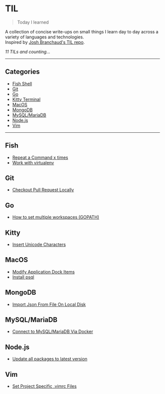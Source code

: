 # TIL

> Today I learned

A collection of concise write-ups on small things I learn day to day across a variety of languages and technologies.  
Inspired by [Josh Branchaud's TIL repo][jb].

_11 TILs and counting..._

---

## Categories

* [Fish Shell](#fish)
* [Git](#git)
* [Go](#go)
* [Kitty Terminal](#kitty)
* [MacOS](#macos)
* [MongoDB](#mongodb)
* [MySQL/MariaDB](#mysqlmariadb)
* [Node.js](#nodejs)
* [Vim](#vim)

---

## Fish

- [Repeat a Command x times](fish/repeat-a-command-x-times.md)
- [Work with virtualenv](fish/work-with-virtualenv.md)

## Git

- [Checkout Pull Request Locally](git/checkout-pull-request-locally.md)

## Go

- [How to set multiple workspaces (GOPATH)](go/how-to-set-multiple-workspaces.md)

## Kitty

- [Insert Unicode Characters](kitty/insert-unicode-characters.md)

## MacOS

- [Modify Application Dock Items](macos/modify-application-dock-items.md)
- [Install psql](macos/install-psql.md)

## MongoDB

- [Import Json From File On Local Disk](mongodb/import-json-from-file-on-local-disk.md)

## MySQL/MariaDB

- [Connect to MySQL/MariaDB Via Docker](mysql-mariadb/connect-to-mysql-maridab-via-docker.md)

## Node.js

- [Update all packages to latest version](nodejs/update-all-packages-to-latest-version.md)

## Vim

- [Set Project Specific .vimrc Files](vim/set-project-specific-vim-files.md)

[jb]: https://github.com/jbranchaud/til
